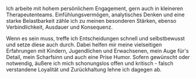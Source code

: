 Ich arbeite mit hohem persönlichem Engagement, gern auch
in kleineren Therapeutenteams. Einfühlungsvermögen, analytisches
Denken und eine starke Belastbarkeit zähle ich zu meinen
besonderen Stärken, ebenso Verbindlichkeit, Ausdauer und Konsequenz.
  
Wenn es sein muss, treffe ich Entscheidungen schnell und selbstbewusst und
setze diese auch durch. Dabei helfen mir meine vielseitigen Erfahrungen mit
Kindern, Jugendlichen und Erwachsenen, mein Auge für's Detail,
mein Scharfsinn und auch eine Prise Humor.
Sofern gewünscht oder notwendig, äußere ich mich schonungslos
offen und kritisch - falsch verstandene Loyalität und
Zurückhaltung lehne ich dagegen ab. 

